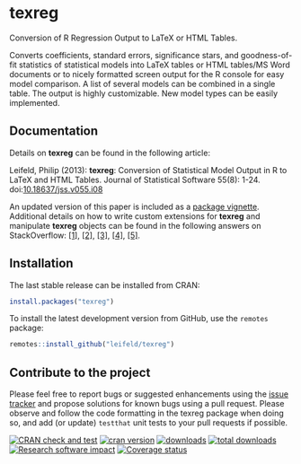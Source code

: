 # texreg

Conversion of R Regression Output to LaTeX or HTML Tables.

Converts coefficients, standard errors, significance stars, and goodness-of-fit statistics of statistical models into LaTeX tables or HTML tables/MS Word documents or to nicely formatted screen output for the R console for easy model comparison. A list of several models can be combined in a single table. The output is highly customizable. New model types can be easily implemented.

## Documentation

Details on **texreg** can be found in the following article:

Leifeld, Philip (2013): **texreg**: Conversion of Statistical Model Output in R to LaTeX and HTML Tables. Journal of Statistical Software 55(8): 1-24. doi:[10.18637/jss.v055.i08](http://dx.doi.org/10.18637/jss.v055.i08)

An updated version of this paper is included as a [package vignette](https://cran.r-project.org/web/packages/texreg/vignettes/texreg.pdf). Additional details on how to write custom extensions for **texreg** and manipulate **texreg** objects can be found in the following answers on StackOverflow: [[1]](http://stackoverflow.com/questions/38894044/print-beautiful-tables-for-h2o-models-in-r/39135080#39135080), [[2]](http://stackoverflow.com/questions/39397194/computing-p-values-in-spatial-econometric-models-why-are-there-inconsistencies/39479191#39479191), [[3]](http://stackoverflow.com/questions/36947477/how-can-i-use-texreg-1-36-4-for-a-relogit-model-estimated-using-zelig-v-5/36968738#36968738), [[4]](http://stackoverflow.com/questions/39143747/how-to-use-texreg-after-clmm-i-want-to-extract-random-effect-components/39507751#39507751), [[5]](http://stackoverflow.com/questions/40176607/r-how-to-get-a-proper-latex-regression-table-from-a-dataframe/40197961#40197961).

## Installation

The last stable release can be installed from CRAN:
``` r
install.packages("texreg")
```
To install the latest development version from GitHub, use the `remotes` package:
``` r
remotes::install_github("leifeld/texreg")
```

## Contribute to the project

Please feel free to report bugs or suggested enhancements using the [issue tracker](http://github.com/leifeld/texreg/issues) and propose solutions for known bugs using a pull request. Please observe and follow the code formatting in the texreg package when doing so, and add (or update) `testthat` unit tests to your pull requests if possible.

[![CRAN check and test](https://github.com/leifeld/texreg/actions/workflows/CRAN%20check%20and%20test.yaml/badge.svg)](https://github.com/leifeld/texreg/actions/workflows/CRAN%20check%20and%20test.yaml)
[![cran version](https://www.r-pkg.org/badges/version/texreg)](https://cran.r-project.org/package=texreg)
[![downloads](https://cranlogs.r-pkg.org/badges/texreg)](http://cranlogs.r-pkg.org/badges/texreg)
[![total downloads](https://cranlogs.r-pkg.org/badges/grand-total/texreg)](http://cranlogs.r-pkg.org/badges/grand-total/texreg)
[![Research software impact](http://depsy.org/api/package/cran/texreg/badge.svg)](http://depsy.org/package/r/texreg)
[![Coverage status](https://codecov.io/gh/leifeld/texreg/branch/master/graph/badge.svg)](https://codecov.io/github/leifeld/texreg?branch=master)
